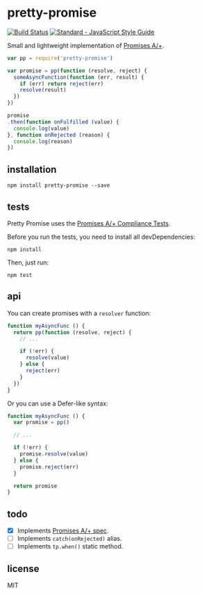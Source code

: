 # pretty-promise

[![Build Status](https://travis-ci.org/gsantiago/pretty-promise.svg?branch=master)](https://travis-ci.org/gsantiago/pretty-promise)
[![Standard - JavaScript Style Guide](https://img.shields.io/badge/code%20style-standard-brightgreen.svg)](http://standardjs.com/)

Small and lightweight implementation of [Promises A/+](https://promisesaplus.com).

```js
var pp = require('pretty-promise')

var promise = pp(function (resolve, reject) {
  someAsyncFunction(function (err, result) {
    if (err) return reject(err)
    resolve(result)
  })
})

promise
.then(function onFulfilled (value) {
  console.log(value)
}, function onRejected (reason) {
  console.log(reason)
})
```

## installation

`npm install pretty-promise --save`

## tests

Pretty Promise uses the [Promises A/+ Compliance Tests](https://github.com/promises-aplus/promises-tests).

Before you run the tests, you need to install all devDependencies:

`npm install`

Then, just run:

`npm test`

## api

You can create promises with a `resolver` function:

```js
function myAsyncFunc () {
  return pp(function (resolve, reject) {
    // ...

    if (!err) {
      resolve(value)
    } else {
      reject(err)
    }
  })
}
```

Or you can use a Defer-like syntax:

```js
function myAsyncFunc () {
  var promise = pp()

  // ...

  if (!err) {
    promise.resolve(value)
  } else {
    promise.reject(err)
  }

  return promise
}
```

## todo

- [x] Implements [Promises A/+ spec](https://promisesaplus.com).
- [ ] Implements `catch(onRejected)` alias.
- [ ] Implements `tp.when()` static method.

## license

MIT
